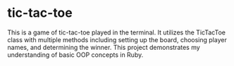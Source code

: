 # tic-tac-toe

This is a game of tic-tac-toe played in the terminal. It utilizes the TicTacToe class with multiple methods including setting up the board, choosing player names, and determining the winner. This project demonstrates my understanding of basic OOP concepts in Ruby.
